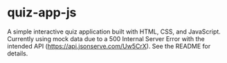 # quiz-app-js
A simple interactive quiz application built with HTML, CSS, and JavaScript.  Currently using mock data due to a 500 Internal Server Error with the intended API (https://api.jsonserve.com/Uw5CrX).  See the README for details.
